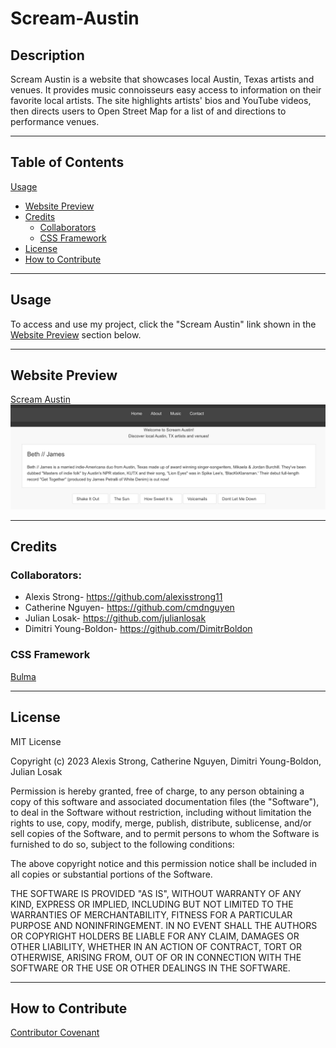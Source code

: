 # Scream-Austin

## **Description**
Scream Austin is a website that showcases local Austin, Texas artists and venues. It provides music connoisseurs easy access to information on their favorite local artists. The site highlights artists' bios and YouTube videos, then directs users to Open Street Map for a list of and directions to performance venues. 

- - - -
## **Table of Contents**
[Usage](#usage)
- [Website Preview](#website-preview)
- [Credits](#credits)
    - [Collaborators](#collaborators)
    - [CSS Framework](#css-framework)
- [License](#license)
- [How to Contribute](#how-to-contribute)
- - - -
## **Usage**
To access and use my project, click the "Scream Austin" link shown in the [Website Preview](#website-preview)<a name="website_preview"></a> section below. 
- - - -
## **Website Preview**
[Scream Austin](https://alexisstrong11.github.io/Scream-Austin/) ![Preview of website](./images/Final%20HP.png)

- - - - 
## **Credits**
### **Collaborators:**  
- Alexis Strong- https://github.com/alexisstrong11
- Catherine Nguyen- https://github.com/cmdnguyen 
- Julian Losak- https://github.com/julianlosak 
- Dimitri Young-Boldon- https://github.com/DimitrBoldon

### **CSS Framework**
[Bulma](https://bulma.io/documentation/overview/start/ "Bulma")
- - - - 
## **License**
MIT License

Copyright (c) 2023 Alexis Strong, Catherine Nguyen, Dimitri Young-Boldon, Julian Losak

Permission is hereby granted, free of charge, to any person obtaining a copy
of this software and associated documentation files (the "Software"), to deal
in the Software without restriction, including without limitation the rights
to use, copy, modify, merge, publish, distribute, sublicense, and/or sell
copies of the Software, and to permit persons to whom the Software is
furnished to do so, subject to the following conditions:

The above copyright notice and this permission notice shall be included in all
copies or substantial portions of the Software.

THE SOFTWARE IS PROVIDED "AS IS", WITHOUT WARRANTY OF ANY KIND, EXPRESS OR
IMPLIED, INCLUDING BUT NOT LIMITED TO THE WARRANTIES OF MERCHANTABILITY,
FITNESS FOR A PARTICULAR PURPOSE AND NONINFRINGEMENT. IN NO EVENT SHALL THE
AUTHORS OR COPYRIGHT HOLDERS BE LIABLE FOR ANY CLAIM, DAMAGES OR OTHER
LIABILITY, WHETHER IN AN ACTION OF CONTRACT, TORT OR OTHERWISE, ARISING FROM,
OUT OF OR IN CONNECTION WITH THE SOFTWARE OR THE USE OR OTHER DEALINGS IN THE
SOFTWARE.
- - - - 
## **How to Contribute**
[Contributor Covenant](https://www.contributor-covenant.org/)
